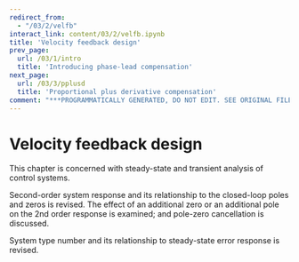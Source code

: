 ```yaml
---
redirect_from:
  - "/03/2/velfb"
interact_link: content/03/2/velfb.ipynb
title: 'Velocity feedback design'
prev_page:
  url: /03/1/intro
  title: 'Introducing phase-lead compensation'
next_page:
  url: /03/3/pplusd
  title: 'Proportional plus derivative compensation'
comment: "***PROGRAMMATICALLY GENERATED, DO NOT EDIT. SEE ORIGINAL FILES IN /content***"
---
```


# Velocity feedback design

This chapter is concerned with steady-state and transient analysis of control systems.

Second-order system response and its relationship to the closed-loop poles and zeros is revised. The effect of an additional zero or an additional pole on the 2nd order response is examined; and pole-zero cancellation is discussed.

System type number and its relationship to steady-state error response is revised.
